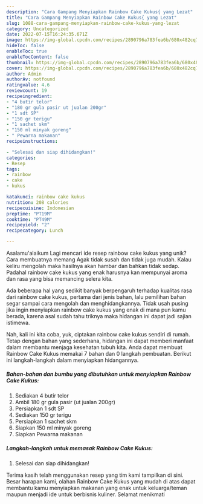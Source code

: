 ```yaml
---
description: "Cara Gampang Menyiapkan Rainbow Cake Kukus{ yang Lezat"
title: "Cara Gampang Menyiapkan Rainbow Cake Kukus{ yang Lezat"
slug: 1088-cara-gampang-menyiapkan-rainbow-cake-kukus-yang-lezat
category: Uncategorized
date: 2022-07-15T16:24:35.671Z
image: https://img-global.cpcdn.com/recipes/2890796a783fea6b/680x482cq70/rainbow-cake-kukus-foto-resep-utama.jpg
hideToc: false
enableToc: true
enableTocContent: false
thumbnail: https://img-global.cpcdn.com/recipes/2890796a783fea6b/680x482cq70/rainbow-cake-kukus-foto-resep-utama.jpg
cover: https://img-global.cpcdn.com/recipes/2890796a783fea6b/680x482cq70/rainbow-cake-kukus-foto-resep-utama.jpg
author: Admin
authorAv: notfound
ratingvalue: 4.6
reviewcount: 19
recipeingredient:
- "4 butir telor"
- "180 gr gula pasir ut jualan 200gr"
- "1 sdt SP"
- "150 gr terigu"
- "1 sachet skm"
- "150 ml minyak goreng"
- " Pewarna makanan"
recipeinstructions:

- "Selesai dan siap dihidangkan!"
categories:
- Resep
tags:
- rainbow
- cake
- kukus

katakunci: rainbow cake kukus 
nutrition: 208 calories
recipecuisine: Indonesian
preptime: "PT19M"
cooktime: "PT49M"
recipeyield: "2"
recipecategory: Lunch

---
```



Asalamu'alaikum Lagi mencari ide resep rainbow cake kukus yang unik? Cara membuatnya memang Agak tidak susah dan tidak juga mudah. Kalau keliru mengolah maka hasilnya akan hambar dan bahkan tidak sedap. Padahal rainbow cake kukus yang enak harusnya kan mempunyai aroma dan rasa yang bisa memancing selera kita.




Ada beberapa hal yang sedikit banyak berpengaruh terhadap kualitas rasa dari rainbow cake kukus, pertama dari jenis bahan, lalu pemilihan bahan segar sampai cara mengolah dan menghidangkannya. Tidak usah pusing jika ingin menyiapkan rainbow cake kukus yang enak di mana pun kamu berada, karena asal sudah tahu triknya maka hidangan ini dapat jadi sajian istimewa.


Nah, kali ini kita coba, yuk, ciptakan rainbow cake kukus sendiri di rumah. Tetap dengan bahan yang sederhana, hidangan ini dapat memberi manfaat dalam membantu menjaga kesehatan tubuh kita. Anda dapat membuat Rainbow Cake Kukus memakai 7 bahan dan 0 langkah pembuatan. Berikut ini langkah-langkah dalam menyiapkan hidangannya.

<!--inarticleads1-->

##### Bahan-bahan dan bumbu yang dibutuhkan untuk menyiapkan Rainbow Cake Kukus:

1. Sediakan 4 butir telor
1. Ambil 180 gr gula pasir (ut jualan 200gr)
1. Persiapkan 1 sdt SP
1. Sediakan 150 gr terigu
1. Persiapkan 1 sachet skm
1. Siapkan 150 ml minyak goreng
1. Siapkan  Pewarna makanan




<!--inarticleads2-->

##### Langkah-langkah untuk memasak Rainbow Cake Kukus:


1. Selesai dan siap dihidangkan!



Terima kasih telah menggunakan resep yang tim kami tampilkan di sini. Besar harapan kami, olahan Rainbow Cake Kukus yang mudah di atas dapat membantu kamu menyiapkan makanan yang enak untuk keluarga/teman maupun menjadi ide untuk berbisnis kuliner. Selamat menikmati
